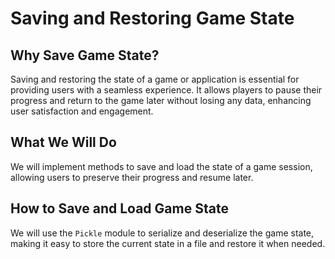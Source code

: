 # Saving and Restoring Game State

## Why Save Game State?

Saving and restoring the state of a game or application is essential for providing users with a seamless experience. It allows players to pause their progress and return to the game later without losing any data, enhancing user satisfaction and engagement.

## What We Will Do

We will implement methods to save and load the state of a game session, allowing users to preserve their progress and resume later.

## How to Save and Load Game State

We will use the `Pickle` module to serialize and deserialize the game state, making it easy to store the current state in a file and restore it when needed.
